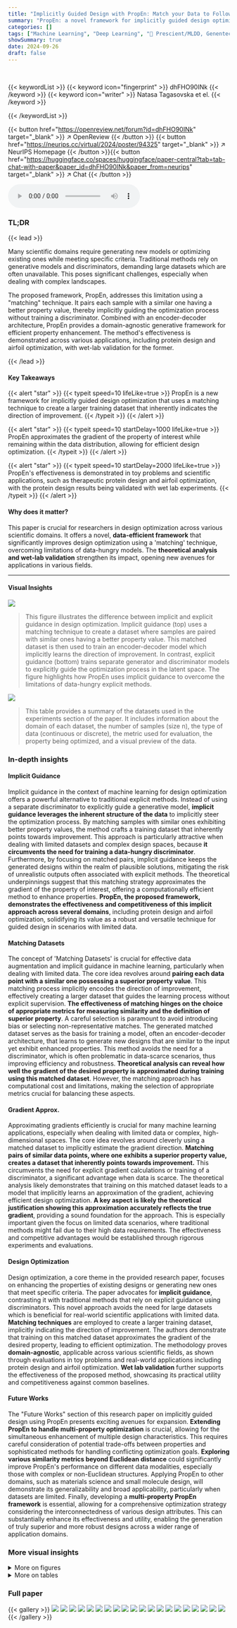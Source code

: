 ```yaml
---
title: "Implicitly Guided Design with PropEn: Match your Data to Follow the Gradient"
summary: "PropEn: a novel framework for implicitly guided design optimization that leverages 'matching' to boost efficiency by matching samples and approximating the gradient without a discriminator."
categories: []
tags: ["Machine Learning", "Deep Learning", "🏢 Prescient/MLDD, Genentech Research and Early Development",]
showSummary: true
date: 2024-09-26
draft: false
---
```


<br>

{{< keywordList >}}
{{< keyword icon="fingerprint" >}} dhFHO90INk {{< /keyword >}}
{{< keyword icon="writer" >}} Natasa Tagasovska et el. {{< /keyword >}}
 
{{< /keywordList >}}

{{< button href="https://openreview.net/forum?id=dhFHO90INk" target="_blank" >}}
↗ OpenReview
{{< /button >}}
{{< button href="https://neurips.cc/virtual/2024/poster/94325" target="_blank" >}}
↗ NeurIPS Homepage
{{< /button >}}{{< button href="https://huggingface.co/spaces/huggingface/paper-central?tab=tab-chat-with-paper&paper_id=dhFHO90INk&paper_from=neurips" target="_blank" >}}
↗ Chat
{{< /button >}}



<audio controls>
    <source src="https://ai-paper-reviewer.com/dhFHO90INk/podcast.wav" type="audio/wav">
    Your browser does not support the audio element.
</audio>


### TL;DR


{{< lead >}}

Many scientific domains require generating new models or optimizing existing ones while meeting specific criteria. Traditional methods rely on generative models and discriminators, demanding large datasets which are often unavailable. This poses significant challenges, especially when dealing with complex landscapes. 

The proposed framework, PropEn, addresses this limitation using a "matching" technique.  It pairs each sample with a similar one having a better property value, thereby implicitly guiding the optimization process without training a discriminator.  Combined with an encoder-decoder architecture, PropEn provides a domain-agnostic generative framework for efficient property enhancement.  The method's effectiveness is demonstrated across various applications, including protein design and airfoil optimization, with wet-lab validation for the former.

{{< /lead >}}


#### Key Takeaways

{{< alert "star" >}}
{{< typeit speed=10 lifeLike=true >}} PropEn is a new framework for implicitly guided design optimization that uses a matching technique to create a larger training dataset that inherently indicates the direction of improvement. {{< /typeit >}}
{{< /alert >}}

{{< alert "star" >}}
{{< typeit speed=10 startDelay=1000 lifeLike=true >}} PropEn approximates the gradient of the property of interest while remaining within the data distribution, allowing for efficient design optimization. {{< /typeit >}}
{{< /alert >}}

{{< alert "star" >}}
{{< typeit speed=10 startDelay=2000 lifeLike=true >}} PropEn's effectiveness is demonstrated in toy problems and scientific applications, such as therapeutic protein design and airfoil optimization, with the protein design results being validated with wet lab experiments. {{< /typeit >}}
{{< /alert >}}

#### Why does it matter?
This paper is crucial for researchers in design optimization across various scientific domains.  It offers a novel, **data-efficient framework** that significantly improves design optimization using a 'matching' technique, overcoming limitations of data-hungry models. The **theoretical analysis and wet-lab validation** strengthen its impact, opening new avenues for applications in various fields. 

------
#### Visual Insights



![](https://ai-paper-reviewer.com/dhFHO90INk/figures_1_1.jpg)

> This figure illustrates the difference between implicit and explicit guidance in design optimization.  Implicit guidance (top) uses a matching technique to create a dataset where samples are paired with similar ones having a better property value. This matched dataset is then used to train an encoder-decoder model which implicitly learns the direction of improvement. In contrast, explicit guidance (bottom) trains separate generator and discriminator models to explicitly guide the optimization process in the latent space. The figure highlights how PropEn uses implicit guidance to overcome the limitations of data-hungry explicit methods.





![](https://ai-paper-reviewer.com/dhFHO90INk/tables_4_1.jpg)

> This table provides a summary of the datasets used in the experiments section of the paper. It includes information about the domain of each dataset, the number of samples (size n), the type of data (continuous or discrete), the metric used for evaluation, the property being optimized, and a visual preview of the data.





### In-depth insights


#### Implicit Guidance
Implicit guidance in the context of machine learning for design optimization offers a powerful alternative to traditional explicit methods.  Instead of using a separate discriminator to explicitly guide a generative model, **implicit guidance leverages the inherent structure of the data** to implicitly steer the optimization process. By matching samples with similar ones exhibiting better property values, the method crafts a training dataset that inherently points towards improvement. This approach is particularly attractive when dealing with limited datasets and complex design spaces, because **it circumvents the need for training a data-hungry discriminator**.  Furthermore, by focusing on matched pairs, implicit guidance keeps the generated designs within the realm of plausible solutions, mitigating the risk of unrealistic outputs often associated with explicit methods.  The theoretical underpinnings suggest that this matching strategy approximates the gradient of the property of interest, offering a computationally efficient method to enhance properties. **PropEn, the proposed framework, demonstrates the effectiveness and competitiveness of this implicit approach across several domains**, including protein design and airfoil optimization, solidifying its value as a robust and versatile technique for guided design in scenarios with limited data.

#### Matching Datasets
The concept of 'Matching Datasets' is crucial for effective data augmentation and implicit guidance in machine learning, particularly when dealing with limited data.  The core idea revolves around **pairing each data point with a similar one possessing a superior property value**. This matching process implicitly encodes the direction of improvement, effectively creating a larger dataset that guides the learning process without explicit supervision.  **The effectiveness of matching hinges on the choice of appropriate metrics for measuring similarity and the definition of superior property**.  A careful selection is paramount to avoid introducing bias or selecting non-representative matches.  The generated matched dataset serves as the basis for training a model, often an encoder-decoder architecture, that learns to generate new designs that are similar to the input yet exhibit enhanced properties. This method avoids the need for a discriminator, which is often problematic in data-scarce scenarios, thus improving efficiency and robustness. **Theoretical analysis can reveal how well the gradient of the desired property is approximated during training using this matched dataset**.  However, the matching approach has computational cost and limitations, making the selection of appropriate metrics crucial for balancing these aspects.

#### Gradient Approx.
Approximating gradients efficiently is crucial for many machine learning applications, especially when dealing with limited data or complex, high-dimensional spaces.  The core idea revolves around cleverly using a matched dataset to implicitly estimate the gradient direction.  **Matching pairs of similar data points, where one exhibits a superior property value, creates a dataset that inherently points towards improvement.** This circumvents the need for explicit gradient calculations or training of a discriminator, a significant advantage when data is scarce.  The theoretical analysis likely demonstrates that training on this matched dataset leads to a model that implicitly learns an approximation of the gradient, achieving efficient design optimization.  **A key aspect is likely the theoretical justification showing this approximation accurately reflects the true gradient**, providing a sound foundation for the approach.  This is especially important given the focus on limited data scenarios, where traditional methods might fail due to their high data requirements. The effectiveness and competitive advantages would be established through rigorous experiments and evaluations.

#### Design Optimization
Design optimization, a core theme in the provided research paper, focuses on enhancing the properties of existing designs or generating new ones that meet specific criteria.  The paper advocates for **implicit guidance**, contrasting it with traditional methods that rely on explicit guidance using discriminators. This novel approach avoids the need for large datasets which is beneficial for real-world scientific applications with limited data. **Matching techniques** are employed to create a larger training dataset, implicitly indicating the direction of improvement.  The authors demonstrate that training on this matched dataset approximates the gradient of the desired property, leading to efficient optimization.  The methodology proves **domain-agnostic**, applicable across various scientific fields, as shown through evaluations in toy problems and real-world applications including protein design and airfoil optimization.  **Wet lab validation** further supports the effectiveness of the proposed method, showcasing its practical utility and competitiveness against common baselines.

#### Future Works
The "Future Works" section of this research paper on implicitly guided design using PropEn presents exciting avenues for expansion.  **Extending PropEn to handle multi-property optimization** is crucial, allowing for the simultaneous enhancement of multiple design characteristics.  This requires careful consideration of potential trade-offs between properties and sophisticated methods for handling conflicting optimization goals.  **Exploring various similarity metrics beyond Euclidean distance** could significantly improve PropEn's performance on different data modalities, especially those with complex or non-Euclidean structures.  Applying PropEn to other domains, such as materials science and small molecule design, will demonstrate its generalizability and broad applicability, particularly when datasets are limited.  Finally, developing a **multi-property PropEn framework** is essential, allowing for a comprehensive optimization strategy considering the interconnectedness of various design attributes. This can substantially enhance its effectiveness and utility, enabling the generation of truly superior and more robust designs across a wider range of application domains.


### More visual insights

<details>
<summary>More on figures
</summary>


![](https://ai-paper-reviewer.com/dhFHO90INk/figures_3_1.jpg)

> This figure shows the results of PropEn on a pinwheel toy dataset with 72 training examples.  The left panels (a) and (b) illustrate the optimization trajectories for in-distribution (IID) and out-of-distribution (OOD) seed designs, respectively.  The grey circles represent the training data, colored by the property value. The pink points are the initial held-out test points, and the orange 'x' markers show the optimization trajectories generated by PropEn. The color intensity of the 'x' markers increases with each optimization step, demonstrating improvement in the property value.  The right panel (c) shows the sum of the negative log-likelihoods (NLL) of the seed and optimized designs over the optimization steps. This plot visually demonstrates the trajectory of PropEn optimization and its ability to improve the property value while remaining within the data distribution for IID seeds and leveraging the closest regions in the data distribution for OOD seeds.


![](https://ai-paper-reviewer.com/dhFHO90INk/figures_5_1.jpg)

> This figure shows the results of PropEn on two toy datasets, 8-Gaussians and Pinwheel, in 50 and 100 dimensions.  The results from 10 independent runs of each experiment are shown as distributions for ratio of improvement and negative log-likelihood (NLL).  The figure helps visualize the performance of PropEn compared to explicit guidance in higher-dimensional spaces.


![](https://ai-paper-reviewer.com/dhFHO90INk/figures_6_1.jpg)

> This figure presents ablation studies on the airfoil optimization task using PropEn.  Panel (a) shows that PropEn consistently improves the lift-to-drag ratio (Cl/Cd) over multiple iterations while generating realistic airfoil shapes. Panels (b) and (c) analyze the impact of the matching thresholds ∆x and ∆y on PropEn's performance.  These thresholds control the size of the matched dataset by defining the allowed differences in airfoil shape and Cl/Cd between paired samples. The results indicate how the choice of thresholds influences the optimization process.


![](https://ai-paper-reviewer.com/dhFHO90INk/figures_7_1.jpg)

> This figure shows the results of therapeutic protein optimization experiments.  Panel (a) is a scatter plot showing the trade-off between binding rate and binding affinity improvement for different methods, including PropEn. Points in the top-right quadrant represent the best balance of high binding rate and high affinity improvement. Panel (b) displays violin plots showing the distribution of binding affinity improvements for each method, focusing only on the designs that successfully bound to the target.


![](https://ai-paper-reviewer.com/dhFHO90INk/figures_16_1.jpg)

> This figure shows the results of applying PropEn to a pinwheel-shaped dataset with 72 training examples. The left panel displays the training data points, colored by their property values (size). Pink points represent initial test points, and orange 'x' points show the trajectory of PropEn optimization. The color intensity of the trajectory points increases with each iteration, indicating improvement in the property. The right panel shows the negative log-likelihood (NLL) of the initial seeds and the optimized designs across the optimization steps. It demonstrates that PropEn successfully improves the design and remains within the data distribution.


![](https://ai-paper-reviewer.com/dhFHO90INk/figures_16_2.jpg)

> This figure shows the results of experiments using PropEn on two toy datasets, 8-Gaussians and Pinwheel, with dimensionalities of 50 and 100.  It displays the distribution of evaluation metrics (ratio of improvement and negative log-likelihood) across 10 repetitions of each experiment. This visualization helps in understanding the performance consistency of PropEn across different settings and datasets. The results demonstrate PropEn's superiority over explicit guidance methods.


![](https://ai-paper-reviewer.com/dhFHO90INk/figures_16_3.jpg)

> This figure shows the performance comparison between PropEn and explicit guidance methods on 8-Gaussians and pinwheel toy datasets with dimensionality 50 and 100.  The boxplots illustrate the distribution of different evaluation metrics (ratio of improvement and negative log-likelihood) across ten repetitions of each experiment for each method. It aims to demonstrate PropEn's effectiveness and advantages, particularly in higher dimensional spaces, compared to traditional explicit guidance.


![](https://ai-paper-reviewer.com/dhFHO90INk/figures_16_4.jpg)

> This figure presents the results of PropEn on two toy datasets (8-Gaussians and Pinwheel) with different dimensionalities (d = 50 and d = 100).  The results of 10 independent runs are shown to highlight the variability of PropEn's performance.  It shows the distribution of the ratio of improvement and the negative log-likelihood (NLL) across multiple runs for each setting. This demonstrates PropEn's robustness across different settings and its effectiveness in improving the property of interest.


![](https://ai-paper-reviewer.com/dhFHO90INk/figures_17_1.jpg)

> This figure shows the results of wet lab experiments validating the designs generated by PropEn for HER2 binders. The top part shows the sequence alignment of the heavy chains of the designed antibodies with the original seed sequence, highlighting the mutations introduced by PropEn. The bottom part shows the 3D folded structures of the designed antibodies, with the mutations shown in green. This figure demonstrates the ability of PropEn to generate novel and functional antibody designs.


</details>




<details>
<summary>More on tables
</summary>


![](https://ai-paper-reviewer.com/dhFHO90INk/tables_7_1.jpg)
> This table presents the results of the *in vitro* therapeutic protein optimization experiments.  It shows the binding rate (percentage of tested designs that bound to the target antigen) and the number of designs submitted for each method (PropEn, walk-jump, lambo (guided), diffusion, diffusion (guided)) across different antibody seed designs (Herceptin, T1S1, T1S2, T1S3, T2S1, T2S2, T2S3, T2S4).  A higher binding rate indicates better performance.

![](https://ai-paper-reviewer.com/dhFHO90INk/tables_7_2.jpg)
> This table presents the results of an *in vitro* experiment evaluating the performance of different methods for therapeutic protein optimization.  The table shows the binding rate (percentage of designs tested that were binders), the fraction of designs that improved the seed design, and the mean binding affinity improvement (pKD design - pKD of seed) for each method across multiple seeds and targets.  The results highlight PropEn's superior performance in generating functional antibodies with consistently high binding rates and significant affinity improvements compared to other methods.

![](https://ai-paper-reviewer.com/dhFHO90INk/tables_15_1.jpg)
> This table summarizes the datasets used in the experiments presented in the paper.  It provides information on the domain of each dataset (e.g., toy problem, airfoil design, antibody design), the size of the dataset (number of samples), the type of data (continuous or discrete), and the property of interest that is being optimized.

![](https://ai-paper-reviewer.com/dhFHO90INk/tables_17_1.jpg)
> This table presents the results of an airfoil experiment with N=200 samples, comparing the performance of different methods for improving airfoil design.  The methods include explicit guidance and several diffusion model variants (with different numbers of timesteps, T), and also PropEn with variations (x2x, xy2xy, and their mixup versions).  The table shows the average improvement (AI) and the ratio of improved designs (RI) for each method.  The results highlight PropEn's ability to achieve significantly higher average improvements compared to other methods, although the ratio of improved designs shows more variability.

![](https://ai-paper-reviewer.com/dhFHO90INk/tables_20_1.jpg)
> This table presents the results of comparing PropEn against Explicit guidance on various toy datasets with different dimensions and sample sizes. The metrics evaluated are ratio of improvement, log-likelihood, uniqueness, and novelty, each providing a different aspect of the model's performance.  Higher values generally indicate better performance.

![](https://ai-paper-reviewer.com/dhFHO90INk/tables_21_1.jpg)
> This table presents the results of comparing PropEn against an explicit guidance baseline across various metrics on multiple synthetic datasets. The metrics evaluated include ratio of improvement, log-likelihood, uniqueness, and novelty. Different dataset sizes and dimensionalities are considered for a comprehensive evaluation of the methods' performance.

</details>




### Full paper

{{< gallery >}}
<img src="https://ai-paper-reviewer.com/dhFHO90INk/1.png" class="grid-w50 md:grid-w33 xl:grid-w25" />
<img src="https://ai-paper-reviewer.com/dhFHO90INk/2.png" class="grid-w50 md:grid-w33 xl:grid-w25" />
<img src="https://ai-paper-reviewer.com/dhFHO90INk/3.png" class="grid-w50 md:grid-w33 xl:grid-w25" />
<img src="https://ai-paper-reviewer.com/dhFHO90INk/4.png" class="grid-w50 md:grid-w33 xl:grid-w25" />
<img src="https://ai-paper-reviewer.com/dhFHO90INk/5.png" class="grid-w50 md:grid-w33 xl:grid-w25" />
<img src="https://ai-paper-reviewer.com/dhFHO90INk/6.png" class="grid-w50 md:grid-w33 xl:grid-w25" />
<img src="https://ai-paper-reviewer.com/dhFHO90INk/7.png" class="grid-w50 md:grid-w33 xl:grid-w25" />
<img src="https://ai-paper-reviewer.com/dhFHO90INk/8.png" class="grid-w50 md:grid-w33 xl:grid-w25" />
<img src="https://ai-paper-reviewer.com/dhFHO90INk/9.png" class="grid-w50 md:grid-w33 xl:grid-w25" />
<img src="https://ai-paper-reviewer.com/dhFHO90INk/10.png" class="grid-w50 md:grid-w33 xl:grid-w25" />
<img src="https://ai-paper-reviewer.com/dhFHO90INk/11.png" class="grid-w50 md:grid-w33 xl:grid-w25" />
<img src="https://ai-paper-reviewer.com/dhFHO90INk/12.png" class="grid-w50 md:grid-w33 xl:grid-w25" />
<img src="https://ai-paper-reviewer.com/dhFHO90INk/13.png" class="grid-w50 md:grid-w33 xl:grid-w25" />
<img src="https://ai-paper-reviewer.com/dhFHO90INk/14.png" class="grid-w50 md:grid-w33 xl:grid-w25" />
<img src="https://ai-paper-reviewer.com/dhFHO90INk/15.png" class="grid-w50 md:grid-w33 xl:grid-w25" />
<img src="https://ai-paper-reviewer.com/dhFHO90INk/16.png" class="grid-w50 md:grid-w33 xl:grid-w25" />
<img src="https://ai-paper-reviewer.com/dhFHO90INk/17.png" class="grid-w50 md:grid-w33 xl:grid-w25" />
<img src="https://ai-paper-reviewer.com/dhFHO90INk/18.png" class="grid-w50 md:grid-w33 xl:grid-w25" />
<img src="https://ai-paper-reviewer.com/dhFHO90INk/19.png" class="grid-w50 md:grid-w33 xl:grid-w25" />
<img src="https://ai-paper-reviewer.com/dhFHO90INk/20.png" class="grid-w50 md:grid-w33 xl:grid-w25" />
{{< /gallery >}}